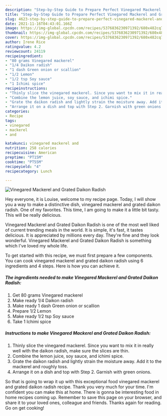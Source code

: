 ```yaml
---
description: "Step-by-Step Guide to Prepare Perfect Vinegared Mackerel and Grated Daikon Radish"
title: "Step-by-Step Guide to Prepare Perfect Vinegared Mackerel and Grated Daikon Radish"
slug: 4623-step-by-step-guide-to-prepare-perfect-vinegared-mackerel-and-grated-daikon-radish
date: 2021-11-16T04:43:01.166Z
image: https://img-global.cpcdn.com/recipes/5376836230971392/680x482cq70/vinegared-mackerel-and-grated-daikon-radish-recipe-main-photo.jpg
thumbnail: https://img-global.cpcdn.com/recipes/5376836230971392/680x482cq70/vinegared-mackerel-and-grated-daikon-radish-recipe-main-photo.jpg
cover: https://img-global.cpcdn.com/recipes/5376836230971392/680x482cq70/vinegared-mackerel-and-grated-daikon-radish-recipe-main-photo.jpg
author: Irene Rice
ratingvalue: 4.2
reviewcount: 24119
recipeingredient:
- "80 grams Vinegared mackerel"
- "1/4 Daikon radish"
- "1 dash Green onion or scallion"
- "1/2 Lemon"
- "1/2 tsp Soy sauce"
- "1 Ichimi spice"
recipeinstructions:
- "Thinly slice the vinegared mackerel. Since you want to mix it in really well with the daikon radish, make sure the slices are thin."
- "Combine the lemon juice, soy sauce, and ichimi spice."
- "Grate the daikon radish and lightly strain the moisture away. Add it to the mackerel and roughly toss."
- "Arrange it on a dish and top with Step 2. Garnish with green onions."
categories:
- Recipe
tags:
- vinegared
- mackerel
- and

katakunci: vinegared mackerel and 
nutrition: 258 calories
recipecuisine: American
preptime: "PT15M"
cooktime: "PT55M"
recipeyield: "4"
recipecategory: Lunch

---
```



![Vinegared Mackerel and Grated Daikon Radish](https://img-global.cpcdn.com/recipes/5376836230971392/680x482cq70/vinegared-mackerel-and-grated-daikon-radish-recipe-main-photo.jpg)

Hey everyone, it is Louise, welcome to my recipe page. Today, I will show you a way to make a distinctive dish, vinegared mackerel and grated daikon radish. One of my favorites. This time, I am going to make it a little bit tasty. This will be really delicious.

Vinegared Mackerel and Grated Daikon Radish is one of the most well liked of current trending meals in the world. It is simple, it's fast, it tastes delicious. It is appreciated by millions every day. They're fine and they look wonderful. Vinegared Mackerel and Grated Daikon Radish is something which I've loved my whole life.




To get started with this recipe, we must first prepare a few components. You can cook vinegared mackerel and grated daikon radish using 6 ingredients and 4 steps. Here is how you can achieve it.

<!--inarticleads1-->

##### The ingredients needed to make Vinegared Mackerel and Grated Daikon Radish:

1. Get 80 grams Vinegared mackerel
1. Make ready 1/4 Daikon radish
1. Make ready 1 dash Green onion or scallion
1. Prepare 1/2 Lemon
1. Make ready 1/2 tsp Soy sauce
1. Take 1 Ichimi spice




<!--inarticleads2-->

##### Instructions to make Vinegared Mackerel and Grated Daikon Radish:

1. Thinly slice the vinegared mackerel. Since you want to mix it in really well with the daikon radish, make sure the slices are thin.
1. Combine the lemon juice, soy sauce, and ichimi spice.
1. Grate the daikon radish and lightly strain the moisture away. Add it to the mackerel and roughly toss.
1. Arrange it on a dish and top with Step 2. Garnish with green onions.




So that is going to wrap it up with this exceptional food vinegared mackerel and grated daikon radish recipe. Thank you very much for your time. I'm confident you can make this at home. There is gonna be interesting food in home recipes coming up. Remember to save this page on your browser, and share it to your loved ones, colleague and friends. Thanks again for reading. Go on get cooking!
